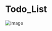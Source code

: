 # Todo_List

![image](https://github.com/user-attachments/assets/d52384c8-f27c-4c5a-913c-ceccf4d36326)
